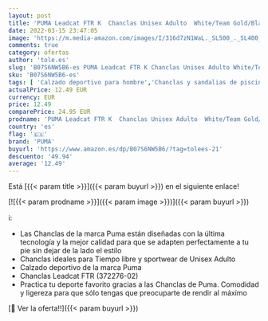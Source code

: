 ```yaml
---
layout: post
title: 'PUMA Leadcat FTR K  Chanclas Unisex Adulto  White/Team Gold/Black  48.5 EU'
date: 2022-03-15 23:47:05
image: 'https://m.media-amazon.com/images/I/316d7zN1WaL._SL500_._SL400_.jpg'
comments: true
category: ofertas
author: 'tole.es'
slug: 'B07S6NW5B6-es PUMA Leadcat FTR K Chanclas Unisex Adulto White/Team...'
sku: 'B07S6NW5B6-es'
tags: [ 'Calzado deportivo para hombre','Chanclas y sandalias de piscina para hombre','Zapatillas y calzado deportivo para hombre','Zapatos','Zapatos para hombre','Zapatos y complementos','chanclas','puma', ]
actualPrice: 12.49 EUR
currency: EUR
price: 12.49
comparePrice: 24.95 EUR
prodname: 'PUMA Leadcat FTR K  Chanclas Unisex Adulto  White/Team Gold/Black  48.5 EU'
country: 'es'
flag: '🇪🇸'
brand: 'PUMA'
buyurl: 'https://www.amazon.es/dp/B07S6NW5B6/?tag=tolees-21'
descuento: '49.94'
average: '12.49'
---
```


Está [{{< param title >}}]({{< param buyurl >}}) en el siguiente enlace!

[![{{< param prodname >}}]({{< param image >}})]({{< param buyurl >}})

ℹ️:

- Las Chanclas de la marca Puma están diseñadas con la última tecnología y la mejor calidad para que se adapten perfectamente a tu pie sin dejar de la lado el estilo
- Chanclas ideales para Tiempo libre y sportwear de Unisex Adulto
- Calzado deportivo de la marca Puma
- Chanclas Leadcat FTR (372276-02)
- Practica tu deporte favorito gracias a las Chanclas de Puma. Comodidad y ligereza para que sólo tengas que preocuparte de rendir al máximo

[🛒 Ver la oferta!!]({{< param buyurl >}})
